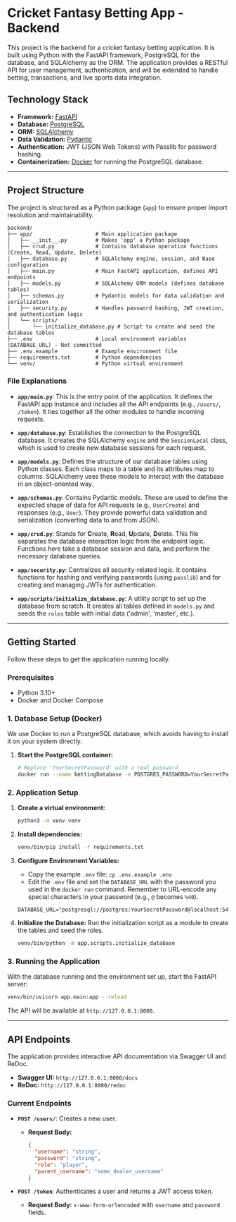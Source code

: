 # Cricket Fantasy Betting App - Backend

This project is the backend for a cricket fantasy betting application. It is built using Python with the FastAPI framework, PostgreSQL for the database, and SQLAlchemy as the ORM. The application provides a RESTful API for user management, authentication, and will be extended to handle betting, transactions, and live sports data integration.

## Technology Stack

*   **Framework:** [FastAPI](https://fastapi.tiangolo.com/)
*   **Database:** [PostgreSQL](https://www.postgresql.org/)
*   **ORM:** [SQLAlchemy](https://www.sqlalchemy.org/)
*   **Data Validation:** [Pydantic](https://pydantic-docs.helpmanual.io/)
*   **Authentication:** JWT (JSON Web Tokens) with Passlib for password hashing.
*   **Containerization:** [Docker](https://www.docker.com/) for running the PostgreSQL database.

---

## Project Structure

The project is structured as a Python package (`app`) to ensure proper import resolution and maintainability.

```
backend/
├── app/                    # Main application package
│   ├── __init__.py         # Makes 'app' a Python package
│   ├── crud.py             # Contains database operation functions (Create, Read, Update, Delete)
│   ├── database.py         # SQLAlchemy engine, session, and Base configuration
│   ├── main.py             # Main FastAPI application, defines API endpoints
│   ├── models.py           # SQLAlchemy ORM models (defines database tables)
│   ├── schemas.py          # Pydantic models for data validation and serialization
│   ├── security.py         # Handles password hashing, JWT creation, and authentication logic
│   └── scripts/
│       └── initialize_database.py # Script to create and seed the database tables
├── .env                    # Local environment variables (DATABASE_URL) - Not committed
├── .env.example            # Example environment file
├── requirements.txt        # Python dependencies
└── venv/                   # Python virtual environment
```

### File Explanations

*   **`app/main.py`**: This is the entry point of the application. It defines the FastAPI app instance and includes all the API endpoints (e.g., `/users/`, `/token`). It ties together all the other modules to handle incoming requests.

*   **`app/database.py`**: Establishes the connection to the PostgreSQL database. It creates the SQLAlchemy `engine` and the `SessionLocal` class, which is used to create new database sessions for each request.

*   **`app/models.py`**: Defines the structure of our database tables using Python classes. Each class maps to a table and its attributes map to columns. SQLAlchemy uses these models to interact with the database in an object-oriented way.

*   **`app/schemas.py`**: Contains Pydantic models. These are used to define the expected shape of data for API requests (e.g., `UserCreate`) and responses (e.g., `User`). They provide powerful data validation and serialization (converting data to and from JSON).

*   **`app/crud.py`**: Stands for **C**reate, **R**ead, **U**pdate, **D**elete. This file separates the database interaction logic from the endpoint logic. Functions here take a database session and data, and perform the necessary database queries.

*   **`app/security.py`**: Centralizes all security-related logic. It contains functions for hashing and verifying passwords (using `passlib`) and for creating and managing JWTs for authentication.

*   **`app/scripts/initialize_database.py`**: A utility script to set up the database from scratch. It creates all tables defined in `models.py` and seeds the `roles` table with initial data ('admin', 'master', etc.).

---

## Getting Started

Follow these steps to get the application running locally.

### Prerequisites

*   Python 3.10+
*   Docker and Docker Compose

### 1. Database Setup (Docker)

We use Docker to run a PostgreSQL database, which avoids having to install it on your system directly.

1.  **Start the PostgreSQL container:**
    ```bash
    # Replace 'YourSecretPassword' with a real password
    docker run --name bettingDatabase -e POSTGRES_PASSWORD=YourSecretPassword -e POSTGRES_DB=betting -p 5432:5432 -d postgres:alpine
    ```

### 2. Application Setup

1.  **Create a virtual environment:**
    ```bash
    python3 -m venv venv
    ```

2.  **Install dependencies:**
    ```bash
    venv/bin/pip install -r requirements.txt
    ```

3.  **Configure Environment Variables:**
    *   Copy the example `.env` file: `cp .env.example .env`
    *   Edit the `.env` file and set the `DATABASE_URL` with the password you used in the `docker run` command. Remember to URL-encode any special characters in your password (e.g., `@` becomes `%40`).
    ```env
    DATABASE_URL="postgresql://postgres:YourSecretPassword@localhost:5432/betting"
    ```

4.  **Initialize the Database:**
    Run the initialization script as a module to create the tables and seed the roles.
    ```bash
    venv/bin/python -m app.scripts.initialize_database
    ```

### 3. Running the Application

With the database running and the environment set up, start the FastAPI server:

```bash
venv/bin/uvicorn app.main:app --reload
```

The API will be available at `http://127.0.0.1:8000`.

---

## API Endpoints

The application provides interactive API documentation via Swagger UI and ReDoc.

*   **Swagger UI:** `http://127.0.0.1:8000/docs`
*   **ReDoc:** `http://127.0.0.1:8000/redoc`

### Current Endpoints

*   **`POST /users/`**: Creates a new user.
    *   **Request Body:**
        ```json
        {
          "username": "string",
          "password": "string",
          "role": "player",
          "parent_username": "some_dealer_username"
        }
        ```

*   **`POST /token`**: Authenticates a user and returns a JWT access token.
    *   **Request Body:** `x-www-form-urlencoded` with `username` and `password` fields.
